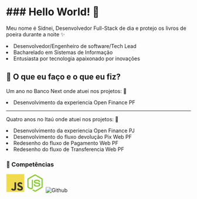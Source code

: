 <h1>### Hello World! 👋</h1>

<font>Meu nome é Sidnei, Desenvolvedor Full-Stack de dia e protejo os livros de poeira durante a noite ✨</font>

<lo>
  <li>Desenvolvedor/Engenheiro de software/Tech Lead</li>
  <li>Bacharelado em Sistemas de Informação</li>
  <li>Entusiasta por tecnologia apaixonado por inovações</li>
</lo>

<h2>🌱 O que eu faço e o que eu fiz?</h2>

Um ano no Banco Next onde atuei nos projetos: 💼
<lo>
  <li>Desenvolvimento da experiencia Open Finance PF</li>
</lo>

<hr>
</hr>

Quatro anos no Itaú onde atuei nos projetos: 💼
<lo>
  <li>Desenvolvimento da experiencia Open Finance PJ</li>
  <li>Desenvolvimento do fluxo devolução Pix Web PF</li>
  <li>Redesenho do fluxo de Pagamento Web PF</li>
  <li>Redesenho do fluxo de Transferencia Web PF</li>
</lo>

<h3>🧰 Competências</h3>
<p dir="auto">
  <img
    src="https://raw.githubusercontent.com/devicons/devicon/1119b9f84c0290e0f0b38982099a2bd027a48bf1/icons/javascript/javascript-original.svg"
    alt="JavaScript" width="50" height="50" style="max-width: 100%;">
  <img
    src="https://raw.githubusercontent.com/devicons/devicon/1119b9f84c0290e0f0b38982099a2bd027a48bf1/icons/nodejs/nodejs-plain.svg"
    alt="NodeJS" width="50" height="50" style="max-width: 100%;">
  <img src="https://github.com/CyrisXD/CyrisXD/raw/master/assets/Github.png" alt="Github" style="max-width: 100%;">
</p>
